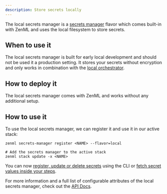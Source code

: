 ```yaml
---
description: Store secrets locally
---
```


The local secrets manager is a [secrets manager](./overview.md) flavor which comes built-in with 
ZenML and uses the local filesystem to store secrets.

## When to use it

The local secrets manager is built for early local development and should not be used it a production setting.
It stores your secrets without encryption and only works in combination with the [local orchestrator](../orchestrators/local.md).

## How to deploy it

The local secrets manager comes with ZenML and works without any additional setup.

## How to use it

To use the local secrets manager, we can register it and use it in our active stack:
```shell
zenml secrets-manager register <NAME> --flavor=local 

# Add the secrets manager to the active stack
zenml stack update -x <NAME>
```

You can now [register, update or delete secrets](./overview.md#in-the-cli) using the CLI or [fetch secret values inside your steps](./overview.md#in-a-zenml-step).

For more information and a full list of configurable attributes of the local secrets manager, check out the 
[API Docs](https://apidocs.zenml.io/latest/api_docs/secrets_managers/#zenml.secrets_managers.local.local_secrets_manager.LocalSecretsManager).
